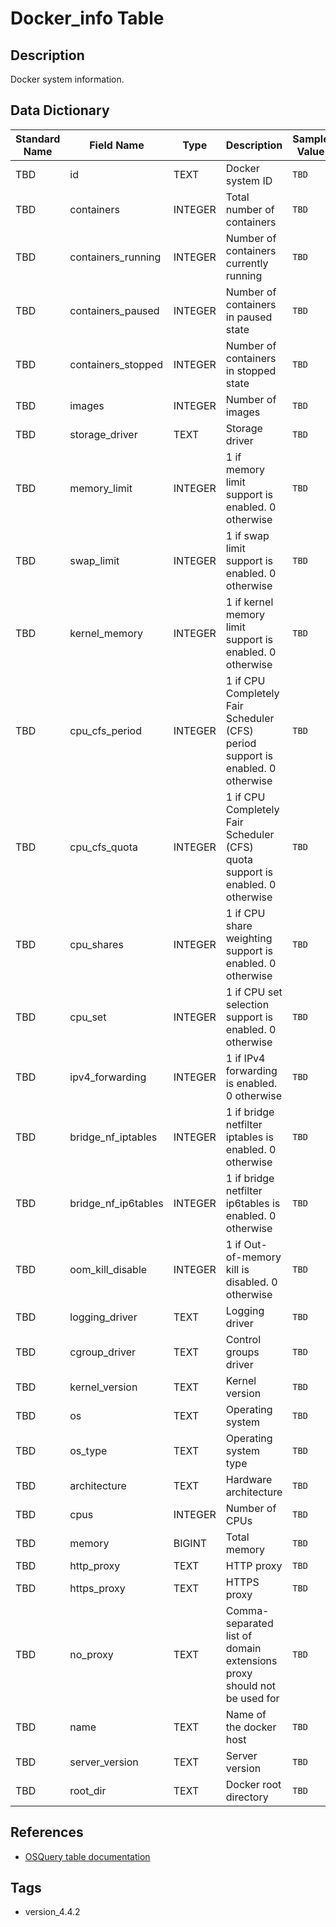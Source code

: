 # Docker_info Table

## Description
Docker system information.

## Data Dictionary
|Standard Name|Field Name|Type|Description|Sample Value|
|---|---|---|---|---|
|TBD|id|TEXT|Docker system ID|`TBD`|
|TBD|containers|INTEGER|Total number of containers|`TBD`|
|TBD|containers_running|INTEGER|Number of containers currently running|`TBD`|
|TBD|containers_paused|INTEGER|Number of containers in paused state|`TBD`|
|TBD|containers_stopped|INTEGER|Number of containers in stopped state|`TBD`|
|TBD|images|INTEGER|Number of images|`TBD`|
|TBD|storage_driver|TEXT|Storage driver|`TBD`|
|TBD|memory_limit|INTEGER|1 if memory limit support is enabled. 0 otherwise|`TBD`|
|TBD|swap_limit|INTEGER|1 if swap limit support is enabled. 0 otherwise|`TBD`|
|TBD|kernel_memory|INTEGER|1 if kernel memory limit support is enabled. 0 otherwise|`TBD`|
|TBD|cpu_cfs_period|INTEGER|1 if CPU Completely Fair Scheduler (CFS) period support is enabled. 0 otherwise|`TBD`|
|TBD|cpu_cfs_quota|INTEGER|1 if CPU Completely Fair Scheduler (CFS) quota support is enabled. 0 otherwise|`TBD`|
|TBD|cpu_shares|INTEGER|1 if CPU share weighting support is enabled. 0 otherwise|`TBD`|
|TBD|cpu_set|INTEGER|1 if CPU set selection support is enabled. 0 otherwise|`TBD`|
|TBD|ipv4_forwarding|INTEGER|1 if IPv4 forwarding is enabled. 0 otherwise|`TBD`|
|TBD|bridge_nf_iptables|INTEGER|1 if bridge netfilter iptables is enabled. 0 otherwise|`TBD`|
|TBD|bridge_nf_ip6tables|INTEGER|1 if bridge netfilter ip6tables is enabled. 0 otherwise|`TBD`|
|TBD|oom_kill_disable|INTEGER|1 if Out-of-memory kill is disabled. 0 otherwise|`TBD`|
|TBD|logging_driver|TEXT|Logging driver|`TBD`|
|TBD|cgroup_driver|TEXT|Control groups driver|`TBD`|
|TBD|kernel_version|TEXT|Kernel version|`TBD`|
|TBD|os|TEXT|Operating system|`TBD`|
|TBD|os_type|TEXT|Operating system type|`TBD`|
|TBD|architecture|TEXT|Hardware architecture|`TBD`|
|TBD|cpus|INTEGER|Number of CPUs|`TBD`|
|TBD|memory|BIGINT|Total memory|`TBD`|
|TBD|http_proxy|TEXT|HTTP proxy|`TBD`|
|TBD|https_proxy|TEXT|HTTPS proxy|`TBD`|
|TBD|no_proxy|TEXT|Comma-separated list of domain extensions proxy should not be used for|`TBD`|
|TBD|name|TEXT|Name of the docker host|`TBD`|
|TBD|server_version|TEXT|Server version|`TBD`|
|TBD|root_dir|TEXT|Docker root directory|`TBD`|

## References
* [OSQuery table documentation](https://osquery.io/schema/current#docker_info)

## Tags
* version_4.4.2